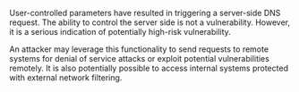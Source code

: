 User-controlled parameters have resulted in triggering a server-side DNS request. The ability to control the server side
is not a vulnerability. However, it is a serious indication of potentially high-risk vulnerability.

An attacker may leverage this functionality to send requests to remote systems for denial of service attacks or exploit
potential vulnerabilities remotely. It is also potentially possible to access internal systems protected with
external network filtering.
